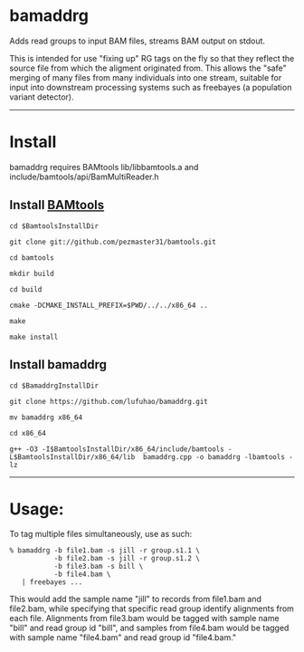 # bamaddrg

Adds read groups to input BAM files, streams BAM output on stdout.

This is intended for use "fixing up" RG tags on the fly so that they reflect
the source file from which the aligment originated from.  This allows the
"safe" merging of many files from many individuals into one stream, suitable
for input into downstream processing systems such as freebayes (a population
variant detector).

---
# Install

bamaddrg requires BAMtools lib/libbamtools.a and include/bamtools/api/BamMultiReader.h

## Install [BAMtools](https://github.com/pezmaster31/bamtools)

    cd $BamtoolsInstallDir

    git clone git://github.com/pezmaster31/bamtools.git
    
    cd bamtools
    
    mkdir build
    
    cd build
    
    cmake -DCMAKE_INSTALL_PREFIX=$PWD/../../x86_64 ..
    
    make
    
    make install
    
## Install bamaddrg
    
    cd $BamaddrgInstallDir
    
    git clone https://github.com/lufuhao/bamaddrg.git
    
    mv bamaddrg x86_64

    cd x86_64
    
    g++ -O3 -I$BamtoolsInstallDir/x86_64/include/bamtools -L$BamtoolsInstallDir/x86_64/lib  bamaddrg.cpp -o bamaddrg -lbamtools -lz

---

# Usage:

To tag multiple files simultaneously, use as such:

    % bamaddrg -b file1.bam -s jill -r group.s1.1 \
               -b file2.bam -s jill -r group.s1.2 \
               -b file3.bam -s bill \
               -b file4.bam \
       | freebayes ...

This would add the sample name "jill" to records from file1.bam and file2.bam,
while specifying that specific read group identify alignments from each file.
Alignments from file3.bam would be tagged with sample name "bill" and read
group id "bill", and samples from file4.bam would be tagged with sample name
"file4.bam" and read group id "file4.bam."
